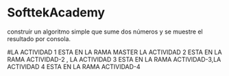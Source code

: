 # SofttekAcademy
 construir un algoritmo simple que sume dos números y se muestre el resultado por consola.

#LA ACTIVIDAD 1 ESTA EN LA RAMA MASTER
LA ACTIVIDAD 2 ESTA EN LA RAMA ACTIVIDAD-2 , LA ACTIVIDAD 3 ESTA EN LA RAMA ACTIVIDAD-3,LA ACTIVIDAD 4 ESTA EN LA RAMA ACTIVIDAD-4 
